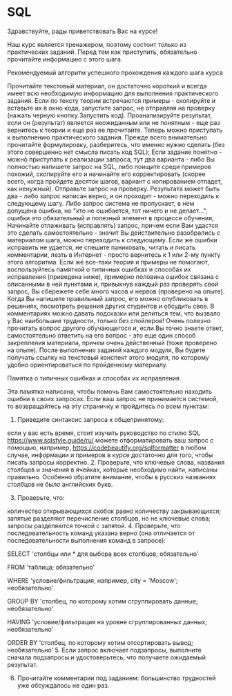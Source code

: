 # SQL

Здравствуйте, рады приветствовать Вас на курсе!

Наш курс является тренажером, поэтому состоит только из практических заданий. Перед тем как приступить, обязательно прочитайте информацию с этого шага.

Рекомендуемый алгоритм успешного прохождения каждого шага курса

Прочитайте текстовый материал, он достаточно короткий и всегда имеет всю необходимую информацию для выполнения практического задания.
Eсли по тексту теории встречаются примеры - скопируйте и вставьте их в окно кода, запустите запрос, не отправляя на проверку (нажать черную кнопку Запустить код). Проанализируйте результат, если он (результат) является неожиданным или не понятным - еще раз вернитесь к теории и еще раз ее прочитайте.
Теперь можно приступать к выполнению практического задания. Прежде всего внимательно прочитайте формулировку, разберитесь, что именно нужно сделать (без этого совершенно нет смысла писать код SQL);
Если задание понятно - можно приступать к реализации запроса, тут два варианта - либо Вы полностью напишете запрос на SQL, либо поищите среди примеров похожий, скопируйте его и начинайте его корректировать (скорее всего, когда пройдете десяток шагов, вариант с копированием отпадет, как ненужный).
Отправьте запрос на проверку.  Результата может быть два - либо запрос написан верно, и он проходит - можно переходить к следующему шагу. Либо запрос система не пропускает, в нем допущена ошибка, но "кто не ошибается, тот ничего и не делает...", ошибки это обязательный и полезный элемент в процессе обучения;
Начинайте отлаживать (исправлять) запрос, причем если Вам удастся это сделать самостоятельно - значит Вы  действительно разобрались с материалом шага, можно переходить к следующему. Если же ошибки исправить не удается,  не спешите паниковать, читать и писать комментарии, лезть в Интернет - просто вернитесь к 1 или 2-му пункту этого алгоритма.
Если же все-таки теория и примеры не помогают, воспользуйтесь памяткой о типичных ошибках и способах их исправления (приведена ниже),  примерно половина ошибок связана с описанными в ней пунктами и, привыкнув каждый раз проверять свой запрос, Вы сбережете себе много часов и нервов (проверено на опыте).
Когда Вы напишете правильный запрос, его можно опубликовать в решениях, посмотреть решения других студентов и обсудить свое.
В комментариях можно давать подсказки или делиться тем, что вызвало у Вас наибольшие трудности, только без спойлеров!
Очень полезно прочитать вопрос другого обучающегося и, если Вы точно знаете ответ, самостоятельно ответить на его вопрос - это еще один способ закрепления материала, причем очень действенный (тоже проверено на опыте).
После выполнения заданий каждого модуля, Вы будете получать ссылку на текстовый конспект этого модуля, по которому удобно ориентироваться по пройденному материалу.
 

Памятка о типичных ошибках и способах их исправления

Эта памятка написана, чтобы помочь Вам самостоятельно находить ошибки в своих запросах. Если ваш запрос не принимается системой, то возвращайтесь на эту страничку и пройдитесь по всем пунктам:

1. Приведите синтаксис запроса к общепринятому:

если у вас есть время, стоит изучить руководство по стилю SQL https://www.sqlstyle.guide/ru/
можете отформатировать ваш запрос с помощью, например, https://codebeautify.org/sqlformatter
в любом случае, информации и примеров в курсе достаточно для того, чтобы писать запросы корректно.
2. Проверьте, что ключевые слова, названия столбцов и значения в ячейках, которые необходимо найти, написаны правильно. Особенно обратите внимание, чтобы в русских названиях столбцов не было английских букв.

3. Проверьте, что:

количество открывающихся скобок равно количеству закрывающихся;
запятые разделяют перечисление столбцов, но не ключевые слова;
запросы разделяются точкой с запятой.
4. Проверьте, что последовательность команд указана верно (она отличается от последовательности выполнения команд в запросе):

SELECT 'столбцы или * для выбора всех столбцов; обязательно'

FROM 'таблица; обязательно'

WHERE 'условие/фильтрация, например, city = 'Moscow'; необязательно'

GROUP BY 'столбец, по которому хотим сгруппировать данные; необязательно'

HAVING 'условие/фильтрация на уровне сгруппированных данных; необязательно'

ORDER BY 'столбец, по которому хотим отсортировать вывод; необязательно'
5.  Если запрос включает подзапросы, выполните сначала подзапросы и удостоверьтесь, что получаете ожидаемый результат.

6. Прочитайте комментарии под заданием: большинство трудностей уже обсуждалось не один раз.
